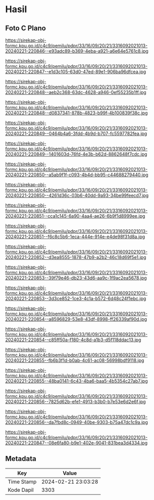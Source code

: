 # Hasil

## Foto C Plano

https://sirekap-obj-formc.kpu.go.id/c4c9/pemilu/pdpr/33/16/09/20/21/3316092021013-20240221-220846--e93adc89-b369-4eba-a921-a6e64e5761c8.jpg

https://sirekap-obj-formc.kpu.go.id/c4c9/pemilu/pdpr/33/16/09/20/21/3316092021013-20240221-220847--e1d3c105-63d0-47ed-89e1-906ba96dfcea.jpg

https://sirekap-obj-formc.kpu.go.id/c4c9/pemilu/pdpr/33/16/09/20/21/3316092021013-20240221-220848--aeb2c368-63dc-4628-a946-0ef55235b1ff.jpg

https://sirekap-obj-formc.kpu.go.id/c4c9/pemilu/pdpr/33/16/09/20/21/3316092021013-20240221-220848--d0837341-878b-4823-b99f-4b100839f38c.jpg

https://sirekap-obj-formc.kpu.go.id/c4c9/pemilu/pdpr/33/16/09/20/21/3316092021013-20240221-220849--0464b4a6-3fdd-4b9d-b707-fc5597782fea.jpg

https://sirekap-obj-formc.kpu.go.id/c4c9/pemilu/pdpr/33/16/09/20/21/3316092021013-20240221-220849--1401603d-76fd-4e3b-b62d-8862648f7cdc.jpg

https://sirekap-obj-formc.kpu.go.id/c4c9/pemilu/pdpr/33/16/09/20/21/3316092021013-20240221-220850--a5ab9f1f-c093-4b4d-bb95-c44688279440.jpg

https://sirekap-obj-formc.kpu.go.id/c4c9/pemilu/pdpr/33/16/09/20/21/3316092021013-20240221-220850--4261d36c-03b6-40dd-9a93-34be99feecd7.jpg

https://sirekap-obj-formc.kpu.go.id/c4c9/pemilu/pdpr/33/16/09/20/21/3316092021013-20240221-220851--cca1c145-6a90-4aa4-ae26-6b9f1d8999ee.jpg

https://sirekap-obj-formc.kpu.go.id/c4c9/pemilu/pdpr/33/16/09/20/21/3316092021013-20240221-220851--f6c8c5b6-1eca-444e-914e-e4de98f31d8a.jpg

https://sirekap-obj-formc.kpu.go.id/c4c9/pemilu/pdpr/33/16/09/20/21/3316092021013-20240221-220852--d3ea8555-1878-47b9-a2b2-46c18d69f5e1.jpg

https://sirekap-obj-formc.kpu.go.id/c4c9/pemilu/pdpr/33/16/09/20/21/3316092021013-20240221-220853--39f79e46-db23-43d6-aa9c-1f9ac2ea5678.jpg

https://sirekap-obj-formc.kpu.go.id/c4c9/pemilu/pdpr/33/16/09/20/21/3316092021013-20240221-220853--3d3ce852-1ce3-4c1a-b572-6d48c24f1ebc.jpg

https://sirekap-obj-formc.kpu.go.id/c4c9/pemilu/pdpr/33/16/09/20/21/3316092021013-20240221-220854--a8596829-53e8-43df-8998-ff26339af90d.jpg

https://sirekap-obj-formc.kpu.go.id/c4c9/pemilu/pdpr/33/16/09/20/21/3316092021013-20240221-220854--c85ff50a-f180-4c8d-a1b3-d5f118ddac13.jpg

https://sirekap-obj-formc.kpu.go.id/c4c9/pemilu/pdpr/33/16/09/20/21/3316092021013-20240221-220855--fb6b3f1d-b0ab-4c61-ac08-56998bdf9118.jpg

https://sirekap-obj-formc.kpu.go.id/c4c9/pemilu/pdpr/33/16/09/20/21/3316092021013-20240221-220855--48ba0141-6c43-4ba6-baa5-4b5354c27ab7.jpg

https://sirekap-obj-formc.kpu.go.id/c4c9/pemilu/pdpr/33/16/09/20/21/3316092021013-20240221-220856--7825d62b-efe1-4913-b3b0-b7e53e6d2e6f.jpg

https://sirekap-obj-formc.kpu.go.id/c4c9/pemilu/pdpr/33/16/09/20/21/3316092021013-20240221-220856--da7fbd8c-0949-40be-9303-b75a47dc1c9a.jpg

https://sirekap-obj-formc.kpu.go.id/c4c9/pemilu/pdpr/33/16/09/20/21/3316092021013-20240221-220847--08e6fa80-b9e1-402e-9041-831bea3d4334.jpg


## Metadata

| Key        | Value               |
| ---------- | ------------------- |
| Time Stamp | 2024-02-21 23:03:28 |
| Kode Dapil | 3303                |



